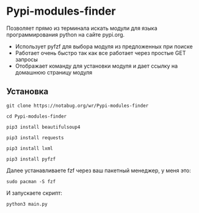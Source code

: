 # Pypi-modules-finder

Позволяет прямо из терминала искать модули для языка программирования python на сайте pypi.org.

* Использует pyfzf для выбора модуля из предложенных при поиске
* Работает очень быстро так как все работает через простые GET запросы
* Отображает команду для установки модуля и дает ссылку на домашнюю страницу модуля

## Установка

```
git clone https://notabug.org/wr/Pypi-modules-finder
```
```
cd Pypi-modules-finder
```
```
pip3 install beautifulsoup4
```
```
pip3 install requests
```
```
pip3 install lxml
```
```
pip3 install pyfzf
```

Далее устанавливаете fzf через ваш пакетный менеджер, у меня это:

```
sudo pacman -S fzf
```

И запускаете скрипт:

```
python3 main.py
```